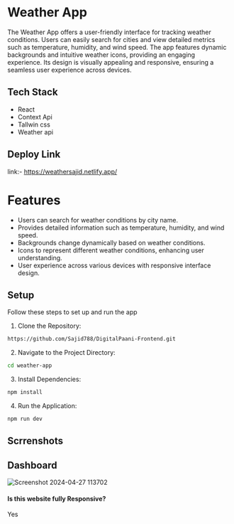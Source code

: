 # Weather App

The Weather App offers a user-friendly interface for tracking weather conditions. Users can easily search for cities and view detailed metrics such as temperature, humidity, and wind speed. The app features dynamic backgrounds and intuitive weather icons, providing an engaging experience. Its design is visually appealing and responsive, ensuring a seamless user experience across devices.

## Tech Stack
- React
- Context Api
- Tallwin css
- Weather api

## Deploy Link
link:- https://weathersajid.netlify.app/

# Features
- Users can search for weather conditions by city name.
- Provides detailed information such as temperature, humidity, and wind speed.
- Backgrounds change dynamically based on weather conditions.
- Icons to represent different weather conditions, enhancing user understanding.
- User experience across various devices with responsive interface design.

## Setup

Follow these steps to set up and run the app

1. Clone the Repository:

```bash
https://github.com/Sajid788/DigitalPaani-Frontend.git
```

2. Navigate to the Project Directory:

```bash
cd weather-app
```

3. Install Dependencies:

```bash
npm install
```

4. Run the Application:
   
```bash
npm run dev
```

## Scrrenshots

## Dashboard 
![Screenshot 2024-04-27 113702](https://github.com/Sajid788/DigitalPaani-Frontend/assets/129252454/1e04ec65-d3ed-4437-8ab2-3073702ecd75)

#### Is this website fully Responsive?
Yes
